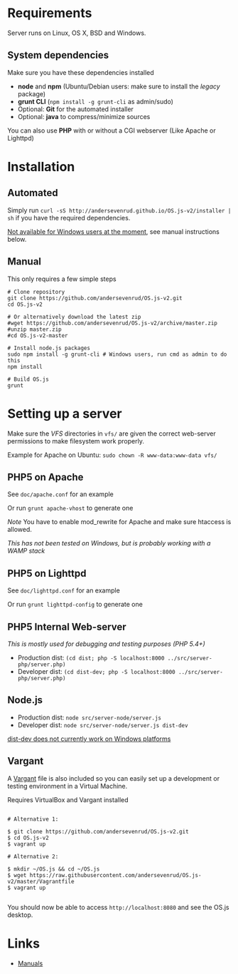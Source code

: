 # Requirements
Server runs on Linux, OS X, BSD and Windows.

## System dependencies

Make sure you have these dependencies installed

* **node** and **npm** (Ubuntu/Debian users: make sure to install the *legacy* package)
* **grunt CLI** (`npm install -g grunt-cli` as admin/sudo)
* Optional: **Git** for the automated installer
* Optional: **java** to compress/minimize sources

You can also use **PHP** with or without a CGI webserver (Like Apache or Lighttpd)

# Installation

## Automated

Simply run `curl -sS http://andersevenrud.github.io/OS.js-v2/installer | sh` if you have the required dependencies.

[Not available for Windows users at the moment](https://github.com/andersevenrud/OS.js-v2/issues/94), see manual instructions below.

## Manual

This only requires a few simple steps

```shell
# Clone repository
git clone https://github.com/andersevenrud/OS.js-v2.git
cd OS.js-v2

# Or alternatively download the latest zip
#wget https://github.com/andersevenrud/OS.js-v2/archive/master.zip
#unzip master.zip
#cd OS.js-v2-master

# Install node.js packages
sudo npm install -g grunt-cli # Windows users, run cmd as admin to do this
npm install

# Build OS.js
grunt
```

# Setting up a server

Make sure the _VFS_ directories in `vfs/` are given the correct web-server permissions to make filesystem work properly.

Example for Apache on Ubuntu: `sudo chown -R www-data:www-data vfs/`

## PHP5 on Apache

See `doc/apache.conf` for an example

Or run `grunt apache-vhost` to generate one

*Note* You have to enable mod_rewrite for Apache and make sure htaccess is allowed.

*This has not been tested on Windows, but is probably working with a WAMP stack*

## PHP5 on Lighttpd

See `doc/lighttpd.conf` for an example

Or run `grunt lighttpd-config` to generate one

## PHP5 Internal Web-server
*This is mostly used for debugging and testing purposes (PHP 5.4+)*

* Production dist: `(cd dist; php -S localhost:8000 ../src/server-php/server.php)`
* Developer dist: `(cd dist-dev; php -S localhost:8000 ../src/server-php/server.php)`

## Node.js

* Production dist: `node src/server-node/server.js`
* Developer dist: `node src/server-node/server.js dist-dev`

[dist-dev does not currently work on Windows platforms](https://github.com/andersevenrud/OS.js-v2/issues/94)

## Vargant

A [Vargant](https://www.vagrantup.com/) file is also included so you can easily set up a development or testing environment in a Virtual Machine.

Requires VirtualBox and Vargant installed

```

# Alternative 1:

$ git clone https://github.com/andersevenrud/OS.js-v2.git
$ cd OS.js-v2
$ vagrant up

# Alternative 2:

$ mkdir ~/OS.js && cd ~/OS.js
$ wget https://raw.githubusercontent.com/andersevenrud/OS.js-v2/master/Vagrantfile
$ vagrant up


```

You should now be able to access ```http://localhost:8080``` and see the OS.js desktop.

# Links

* [Manuals](http://osjs-homepage.local/OS.js-v2/doc/manuals/)
